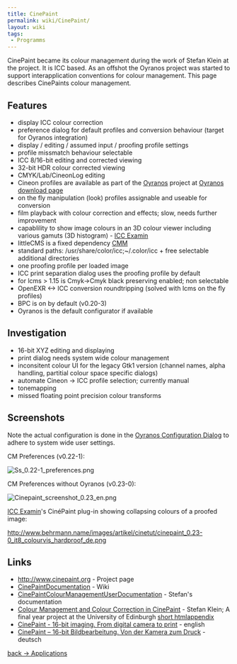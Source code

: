 ```yaml
---
title: CinePaint
permalink: wiki/CinePaint/
layout: wiki
tags:
 - Programms
---
```


CinePaint became its colour management during the work of Stefan Klein
at the project. It is ICC based. As an offshot the Oyranos project was
started to support interapplication conventions for colour management.
This page describes CinePaints colour management.

Features
--------

-   display ICC colour correction
-   preference dialog for default profiles and conversion behaviour
    (target for Oyranos integration)
-   display / editing / assumed input / proofing profile settings
-   profile missmatch behaviour selectable
-   ICC 8/16-bit editing and corrected viewing
-   32-bit HDR colour corrected viewing
-   CMYK/Lab/CineonLog editing
-   Cineon profiles are available as part of the
    [Oyranos](/wiki/Oyranos "wikilink") project at [Oyranos download
    page](http://www.behrmann.name/index.php?option=com_content&task=view&id=34&Itemid=68#profiles)
-   on the fly manipulation (look) profiles assignable and useable for
    conversion
-   film playback with colour correction and effects; slow, needs
    further improvement
-   capablility to show image colours in an 3D colour viewer including
    various gamuts (3D histogram) - [ICC
    Examin](http://www.oyranos.org/icc-examin)
-   littleCMS is a fixed dependency
    [CMM](/wiki/ColourMatchingModuls "wikilink")
-   standard paths: /usr/share/color/icc;~/.color/icc + free selectable
    additional directories
-   one proofing profile per loaded image
-   ICC print separation dialog uses the proofing profile by default
-   for lcms &gt; 1.15 is Cmyk-&gt;Cmyk black preserving enabled; non
    selectable
-   OpenEXR &lt;-&gt; ICC conversion roundtripping (solved with lcms on
    the fly profiles)
-   BPC is on by default (v0.20-3)
-   Oyranos is the default configurator if available

Investigation
-------------

-   16-bit XYZ editing and displaying
-   print dialog needs system wide colour management
-   inconsitent colour UI for the legacy Gtk1 version (channel names,
    alpha handling, partitial colour space specific dialogs)
-   automate Cineon -&gt; ICC profile selection; currently manual
-   tonemapping
-   missed floating point precision colour transforms

Screenshots
-----------

Note the actual configuration is done in the [Oyranos Configuration
Dialog](/wiki/Oyranos_Configuration_Dialog "wikilink") to adhere to system
wide user settings.

CM Preferences (v0.22-1):

![](Ss_0.22-1_preferences.png "Ss_0.22-1_preferences.png")

CM Preferences without Oyranos (v0.23-0):

![](Cinepaint_screenshot_0.23_en.png "Cinepaint_screenshot_0.23_en.png")

[ICC Examin](/wiki/ICC_Examin "wikilink")'s CinéPaint plug-in showing
collapsing colours of a proofed image:

<http://www.behrmann.name/images/artikel/cinetut/cinepaint_0.23-0_it8_colourvis_hardproof_de.png>

Links
-----

-   <http://www.cinepaint.org> - Project page
-   [CinePaintDocumentation](http://cinepaint.bigasterisk.com/CinePaintDocumentation) -
    Wiki
-   [CinePaintColourManagementUserDocumentation](http://cinepaint.bigasterisk.com/CinePaintColourManagementUserDocumentation) -
    Stefan's documentation
-   [Colour Management and Colour Correction in
    CinePaint](http://www.behrmann.name/index.php?option=com_weblinks&task=view&catid=67&id=137) -
    Stefan Klein; A final year project at the University of Edinburgh
    [short
    html](http://www.inf.ed.ac.uk/undergraduate/projects/stefanklein/)[appendix](http://www.behrmann.name/index.php?option=com_weblinks&task=view&catid=67&id=138)
-   [CinePaint - 16-bit imaging. From digital camera to
    print](http://www.behrmann.name/index.php?option=com_weblinks&task=view&catid=67&id=56&Itemid=85) -
    english
-   [CinePaint – 16-bit Bildbearbeitung. Von der Kamera zum
    Druck](http://www.behrmann.name/index.php?option=com_weblinks&task=view&catid=67&id=54&Itemid=86) -
    deutsch

[back -&gt; Applications](/wiki/Applications "wikilink")
